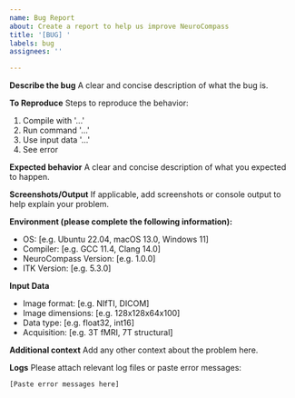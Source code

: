 ```yaml
---
name: Bug Report
about: Create a report to help us improve NeuroCompass
title: '[BUG] '
labels: bug
assignees: ''

---
```


**Describe the bug**
A clear and concise description of what the bug is.

**To Reproduce**
Steps to reproduce the behavior:
1. Compile with '...'
2. Run command '...'
3. Use input data '...'
4. See error

**Expected behavior**
A clear and concise description of what you expected to happen.

**Screenshots/Output**
If applicable, add screenshots or console output to help explain your problem.

**Environment (please complete the following information):**
 - OS: [e.g. Ubuntu 22.04, macOS 13.0, Windows 11]
 - Compiler: [e.g. GCC 11.4, Clang 14.0]
 - NeuroCompass Version: [e.g. 1.0.0]
 - ITK Version: [e.g. 5.3.0]

**Input Data**
 - Image format: [e.g. NIfTI, DICOM]
 - Image dimensions: [e.g. 128x128x64x100]
 - Data type: [e.g. float32, int16]
 - Acquisition: [e.g. 3T fMRI, 7T structural]

**Additional context**
Add any other context about the problem here.

**Logs**
Please attach relevant log files or paste error messages:
```
[Paste error messages here]
```